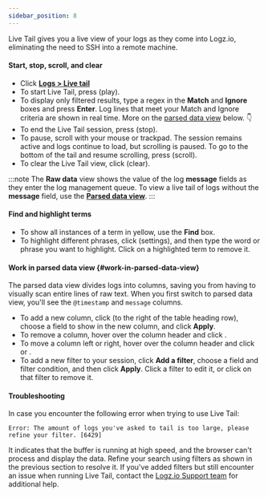 ```yaml
---
sidebar_position: 8
---
```


Live Tail gives you a live view of your logs as they come into Logz.io, eliminating the need to SSH into a remote machine.

#### Start, stop, scroll, and clear

* Click [**Logs > Live tail**](https://app.logz.io/#/dashboard/live-tail)
* To start Live Tail, press <i class="li li-play"></i> (play).
* To display only filtered results,
  type a regex in the **Match** and **Ignore** boxes and press **Enter**.
  Log lines that meet your Match and Ignore criteria are shown in real time.
  More on the [parsed data view](#work-in-parsed-data-view) below.&nbsp;👇
* To end the Live Tail session,
  press <i class="li li-stop"></i> (stop).
* To pause, scroll with your mouse or trackpad.
  The session remains active and logs continue to load, but scrolling is paused.
  To go to the bottom of the tail and resume scrolling,
  press <i class="li li-scroll"></i> (scroll).
* To clear the Live Tail view,
  click <i class="li li-clear"></i> (clear).
 
:::note
The **Raw data** view shows the value of the log **message** fields as they enter the log management queue. To view a live tail of logs without the **message** field, use the [**Parsed data view**](#work-in-parsed-data-view).
:::

#### Find and highlight terms



* To show all instances of a term in yellow,
  use the **Find** box.
* To highlight different phrases,
  click <i class="fas fa-ellipsis-h"></i> (settings),
  and then type the word or phrase you want to highlight.
  Click <i class="li li-x"></i> on a highlighted term to remove it.

#### Work in parsed data view {#work-in-parsed-data-view}

The parsed data view divides logs into columns, saving you from having to visually scan entire lines of raw text.
When you first switch to parsed data view, you'll see the `@timestamp` and `message` columns.


* To add a new column,
  click <i class="li li-plus"></i> (to the right of the table heading row),
  choose a field to show in the new column, and click **Apply**.
* To remove a column,
  hover over the column header and click <i class="li li-x"></i>.
* To move a column left or right,
  hover over the column header and click <i class="li li-left-arrow"></i> or <i class="li li-right-arrow"></i>.
* To add a new filter to your session,
  click **Add a filter**,
  choose a field and filter condition,
  and then click **Apply**.
  Click a filter to edit it,
  or click <i class="li li-x"></i> on that filter to remove it.

#### Troubleshooting 

In case you encounter the following error when trying to use Live Tail:

`Error: The amount of logs you've asked to tail is too large, please refine your filter. [6429]`

It indicates that the buffer is running at high speed, and the browser can't process and display the data. Refine your search using filters as shown in the previous section to resolve it. If you've added filters but still encounter an issue when running Live Tail, contact the [Logz.io Support team](mailto:help@logz.io) for additional help.